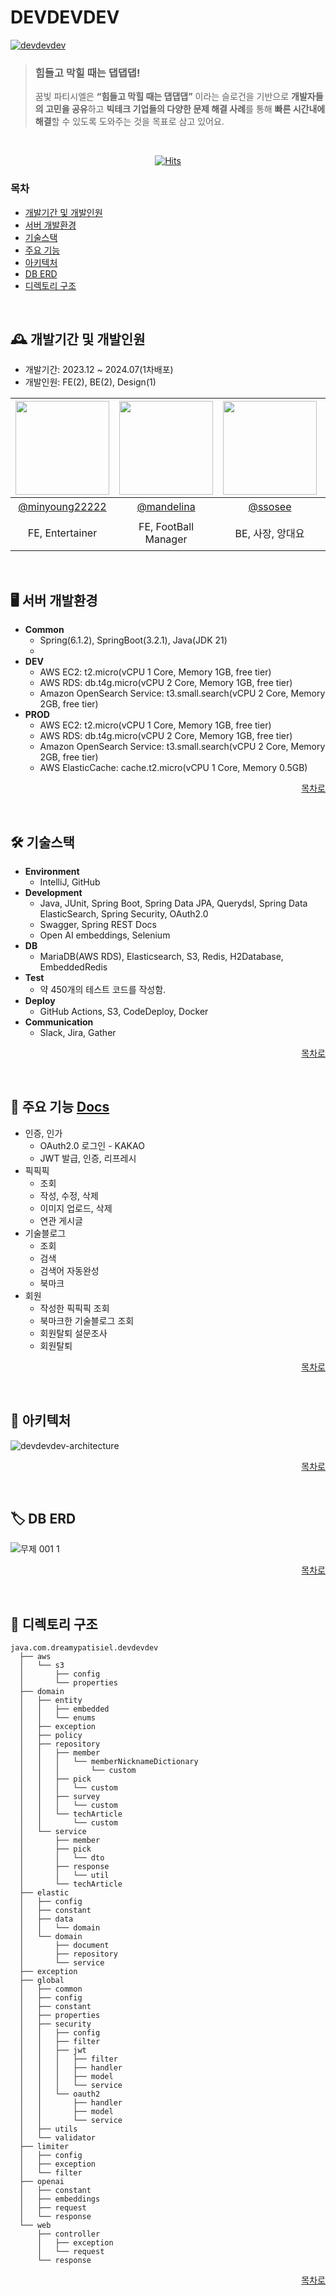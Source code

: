 # DEVDEVDEV

[![devdevdev](https://github.com/user-attachments/assets/138bff7e-92b3-4c0a-8900-99ba96a797e0)](https://www.devdevdev.co.kr)

> ### 힘들고 막힐 때는 댑댑댑!
> 꿈빛 파티시엘은 **“힘들고 막힐 때는 댑댑댑”** 이라는 슬로건을 기반으로 **개발자들의 고민을 공유**하고 **빅테크 기업들의 다양한 문제 해결 사례**를 통해 **빠른 시간내에 해결**할 수 있도록 도와주는 것을 목표로 삼고 있어요.

<br />

<div align="center">

  [![Hits](https://hits.seeyoufarm.com/api/count/incr/badge.svg?url=https%3A%2F%2Fgithub.com%2FdreamyPatisiel%2Fdevdevdev-server&count_bg=%2379C83D&title_bg=%23555555&icon=&icon_color=%23E7E7E7&title=hits&edge_flat=false)](https://hits.seeyoufarm.com)

</div>

### 목차
- [개발기간 및 개발인원](#개발기간-및-개발인원)
- [서버 개발환경](#%EF%B8%8F-서버-개발환경)
- [기술스택](#-기술스택)
- [주요 기능](#주요-기능)
- [아키텍처](#아키텍처)
- [DB ERD](#db-erd)
- [디렉토리 구조](#디렉토리-구조)


<br />

## 🕰 개발기간 및 개발인원
- 개발기간: 2023.12 ~ 2024.07(1차배포)
- 개발인원: FE(2), BE(2), Design(1)


<div align="center">


<img src="https://avatars.githubusercontent.com/u/84004367?v=4" width="150" height="150"/>|<img src="https://avatars.githubusercontent.com/u/83548784?v=4" width="150" height="150"/>|<img src="https://avatars.githubusercontent.com/u/42672362?v=4" width="150" height="150"/>|<img src="https://avatars.githubusercontent.com/u/117627859?v=4" width="150" height="150"/>|<img src="https://github.com/user-attachments/assets/b5e96d9e-0fb4-4fc5-bad8-13e483d12933" width="150" height="150"/>|
|:-:|:-:|:-:|:-:|:-:|
|[@minyoung22222](https://github.com/minyoung22222)|[@mandelina](https://github.com/mandelina)|[@ssosee](https://github.com/ssosee)|[@yu-so-young2](https://github.com/yu-so-young2)|뭐임마|
| FE, Entertainer | FE, FootBall Manager | BE, 사장, 앙대요 | BE, CTO | DESIGN, 총괄, 운영, 마케팅 |

</div>

<br />

## 🖥️ 서버 개발환경
- **Common**
  - Spring(6.1.2), SpringBoot(3.2.1), Java(JDK 21)
  - 
- **DEV** 
  - AWS EC2: t2.micro(vCPU 1 Core, Memory 1GB, free tier)
  - AWS RDS: db.t4g.micro(vCPU 2 Core, Memory 1GB, free tier)
  - Amazon OpenSearch Service: t3.small.search(vCPU 2 Core, Memory 2GB, free tier)
- **PROD**
  - AWS EC2: t2.micro(vCPU 1 Core, Memory 1GB, free tier)
  - AWS RDS: db.t4g.micro(vCPU 2 Core, Memory 1GB, free tier)
  - Amazon OpenSearch Service: t3.small.search(vCPU 2 Core, Memory 2GB, free tier)
  - AWS ElasticCache: cache.t2.micro(vCPU 1 Core, Memory 0.5GB)

<div align="right">
  
[목차로](#목차)

</div>

<br/>

## 🛠 기술스택

- **Environment**
    - IntelliJ, GitHub
- **Development**
    - Java, JUnit, Spring Boot, Spring Data JPA, Querydsl, Spring Data ElasticSearch, Spring Security, OAuth2.0
    - Swagger, Spring REST Docs
    - Open AI embeddings, Selenium
- **DB**
    - MariaDB(AWS RDS), Elasticsearch, S3, Redis, H2Database, EmbeddedRedis
- **Test**
    - 약 450개의 테스트 코드를 작성함.
- **Deploy**
    - GitHub Actions, S3, CodeDeploy, Docker
- **Communication**
    - Slack, Jira, Gather

<div align="right">
  
[목차로](#목차)

</div>

<br/>

## 📎 주요 기능 [Docs](https://api.dev.devdevdev.co.kr/docs/index.html)

- 인증, 인가
    - OAuth2.0 로그인 - KAKAO
    - JWT 발급, 인증, 리프레시
- 픽픽픽
    - 조회
    - 작성, 수정, 삭제
    - 이미지 업로드, 삭제
    - 연관 게시글
- 기술블로그
    - 조회
    - 검색
    - 검색어 자동완성
    - 북마크
- 회원
    - 작성한 픽픽픽 조회
    - 북마크한 기술블로그 조회
    - 회원탈퇴 설문조사
    - 회원탈퇴

<div align="right">
  
[목차로](#목차)

</div>

<br/>

## 🧩 아키텍처
![devdevdev-architecture](https://github.com/user-attachments/assets/60718c31-94c0-4edf-9bb6-b2f90a8f2bb8)

<div align="right">
  
[목차로](#목차)

</div>

<br/>

## 🏷 DB ERD

![무제 001 1](https://github.com/user-attachments/assets/39cee5c8-5734-4e11-b494-0723db6e8e42)

<div align="right">
  
[목차로](#목차)

</div>

<br/>

## 📂 디렉토리 구조

```
java.com.dreamypatisiel.devdevdev
  ├── aws
  │   └── s3
  │       ├── config
  │       └── properties
  ├── domain
  │   ├── entity
  │   │   ├── embedded
  │   │   └── enums
  │   ├── exception
  │   ├── policy
  │   ├── repository
  │   │   ├── member
  │   │   │   └── memberNicknameDictionary
  │   │   │       └── custom
  │   │   ├── pick
  │   │   │   └── custom
  │   │   ├── survey
  │   │   │   └── custom
  │   │   └── techArticle
  │   │       └── custom
  │   └── service
  │       ├── member
  │       ├── pick
  │       │   └── dto
  │       ├── response
  │       │   └── util
  │       └── techArticle
  ├── elastic
  │   ├── config
  │   ├── constant
  │   ├── data
  │   │   └── domain
  │   └── domain
  │       ├── document
  │       ├── repository
  │       └── service
  ├── exception
  ├── global
  │   ├── common
  │   ├── config
  │   ├── constant
  │   ├── properties
  │   ├── security
  │   │   ├── config
  │   │   ├── filter
  │   │   ├── jwt
  │   │   │   ├── filter
  │   │   │   ├── handler
  │   │   │   ├── model
  │   │   │   └── service
  │   │   └── oauth2
  │   │       ├── handler
  │   │       ├── model
  │   │       └── service
  │   ├── utils
  │   └── validator
  ├── limiter
  │   ├── config
  │   ├── exception
  │   └── filter
  ├── openai
  │   ├── constant
  │   ├── embeddings
  │   ├── request
  │   └── response
  └── web
      ├── controller
      │   ├── exception
      │   └── request
      └── response
```

<div align="right">
  
[목차로](#목차)

</div>

